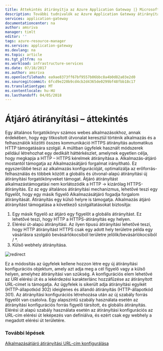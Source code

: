 ```yaml
---
title: Áttekintés átirányítja az Azure Application Gateway |} Microsoft Docs
description: További tudnivalók az Azure Application Gateway átirányítási képességét
services: application-gateway
documentationcenter: na
author: amsriva
manager: timlt
editor: ''
tags: azure-resource-manager
ms.service: application-gateway
ms.devlang: na
ms.topic: article
ms.tgt_pltfrm: na
ms.workload: infrastructure-services
ms.date: 07/18/2017
ms.author: amsriva
ms.openlocfilehash: ea9ae8373ff67bf9557b06bbc8a4b0d82a03e2d0
ms.sourcegitcommit: 6fcd9e220b9cd4cb2d4365de0299bf48fbb18c17
ms.translationtype: MT
ms.contentlocale: hu-HU
ms.lasthandoff: 04/05/2018
---
```

# <a name="application-gateway-redirect-overview"></a>Átjáró átirányítási – áttekintés

Egy általános forgatókönyv számos webes alkalmazásokhoz, annak érdekében, hogy egy titkosított útvonalat keresztül történik alkalmazás és a felhasználók közötti összes kommunikáció HTTPS átirányítás automatikus HTTP támogatására szolgál. A múltban ügyfelek használt módszerek például létrehozhat egy dedikált háttérkészlet, amelynek egyetlen célja, hogy megkapja a HTTP – HTTPS kérelmek átirányítása a.  Alkalmazás-átjáró mostantól támogatja az Alkalmazásátjáró forgalmat irányítható. Ez egyszerűbbé teszi az alkalmazás konfigurációját, optimalizálja az erőforrás-felhasználás és többek között a globális és útvonal-alapú átirányítási új átirányítási forgatókönyveket támogat. Átjáró átirányítást alkalmazástámogatási nem korlátozódik a HTTP -> kizárólag HTTPS-átirányítás. Ez az egy általános átirányítási mechanizmus, lehetővé teszi egy figyelőt, hogy egy másik figyelő Alkalmazásátjáró fogadja forgalom átirányítását. Átirányítás egy külső helyre is támogatja. Alkalmazás átjáró átirányítást támogatása a következő szolgáltatásokat biztosítja:

1. Egy másik figyelő az átjáró egy figyelőt a globális átirányítást. Ez lehetővé teszi, hogy HTTP a HTTPS-átirányítás egy helyen.
2. Elérési út-alapú átirányítási. Az ilyen típusú átirányítási lehetővé teszi, hogy HTTP átirányítást HTTPS csak egy adott hely területre példa egy vásárlásra szolgáló bevásárlókocsiból területre jelölik/bevásárlókocsiból / *.
3. Külső webhely átirányítása.

![redirect](./media/application-gateway-redirect-overview/redirect.png)

Ez a módosítás az ügyfelek kellene hozzon létre egy új átirányítási konfigurációs objektum, amely azt adja meg a cél figyelő vagy a külső helyen, amelyhez átirányítási van szükség. A konfigurációs elem lehetővé az URI elérési út és a lekérdezési karakterlánc hozzáfűzése az átirányított URL-címet is támogatja. Az ügyfelek is sikerült adja átirányítási egyikét (HTTP-állapotkód 302) ideiglenes és állandó átirányítás (HTTP-állapotkód 301). Az átirányítási konfigurációs létrehozása után az új szabály forrás figyelőt van csatolva. Egy alapszintű szabály használata esetén az átirányítási konfigurációs forrás figyelő társított, és globális átirányítás. Elérési út alapú szabály használata esetén az átirányítási konfigurációs az URL-cím elérési út leképezés van definiálva, és ezért csak egy webhely a megadott elérési út területére.

### <a name="next-steps"></a>További lépések

[Alkalmazásátjáró átirányítási URL-cím konfigurálása](application-gateway-configure-redirect-powershell.md)
